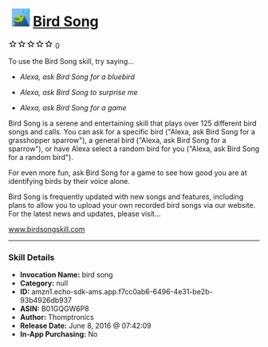 # &nbsp;<img src="skill_icon" alt="Bird Song icon" width="36"> [Bird Song](http://alexa.amazon.com/#skills/amzn1.echo-sdk-ams.app.f7cc0ab6-6496-4e31-be2b-93b4926db937)
![0 stars](../../images/ic_star_border_black_18dp_1x.png)![0 stars](../../images/ic_star_border_black_18dp_1x.png)![0 stars](../../images/ic_star_border_black_18dp_1x.png)![0 stars](../../images/ic_star_border_black_18dp_1x.png)![0 stars](../../images/ic_star_border_black_18dp_1x.png) 0

To use the Bird Song skill, try saying...

* *Alexa, ask Bird Song for a bluebird*

* *Alexa, ask Bird Song to surprise me*

* *Alexa, ask Bird Song for a game*

Bird Song is a serene and entertaining skill that plays over 125 different bird songs and calls.  You can ask for a specific bird ("Alexa, ask Bird Song for a grasshopper sparrow"), a general bird ("Alexa, ask Bird Song for a sparrow"), or have Alexa select a random bird for you ("Alexa, ask Bird Song for a random bird").

For even more fun, ask Bird Song for a game to see how good you are at identifying birds by their voice alone.

Bird Song is frequently updated with new songs and features, including plans to allow you to upload your own recorded bird songs via our website. For the latest news and updates, please visit...

www.birdsongskill.com

***

### Skill Details

* **Invocation Name:** bird song
* **Category:** null
* **ID:** amzn1.echo-sdk-ams.app.f7cc0ab6-6496-4e31-be2b-93b4926db937
* **ASIN:** B01GQGW6P8
* **Author:** Thomptronics
* **Release Date:** June 8, 2016 @ 07:42:09
* **In-App Purchasing:** No
